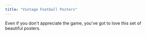 ```yaml
---
title: "Vintage Football Posters"
---
```

<p>Even if you don't appreciate the game, you've got to love this set of beautiful posters.</p>
